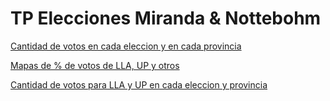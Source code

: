 # TP Elecciones Miranda & Nottebohm

[Cantidad de votos en cada eleccion y en cada provincia](https://magdalenanottebohm.github.io/infovis/tp_elecciones_miranda_y_nottebohm_grafico_1.html)

[Mapas de % de votos de LLA, UP y otros](https://magdalenanottebohm.github.io/infovis/tp_elecciones_miranda_y_nottebohm_grafico_2.html)

[Cantidad de votos para LLA y UP en cada eleccion y provincia](https://magdalenanottebohm.github.io/infovis/tp_elecciones_miranda_y_nottebohm_grafico_3.html)
